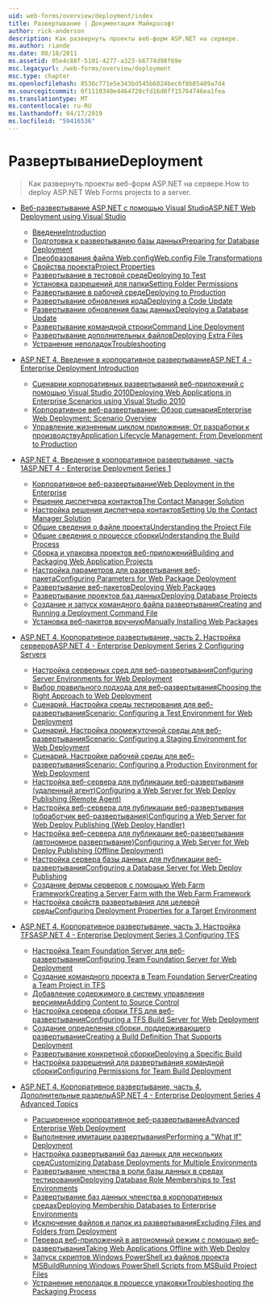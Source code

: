 ```yaml
---
uid: web-forms/overview/deployment/index
title: Развертывание | Документация Майкрософт
author: rick-anderson
description: Как развернуть проекты веб-форм ASP.NET на сервере.
ms.author: riande
ms.date: 08/18/2011
ms.assetid: 05e4c88f-5101-4277-a323-b6774d98f69e
msc.legacyurl: /web-forms/overview/deployment
msc.type: chapter
ms.openlocfilehash: 8536c771e5e343bd545b6824bec6f8b85489a7d4
ms.sourcegitcommit: 0f1119340e4464720cfd16d0ff15764746ea1fea
ms.translationtype: MT
ms.contentlocale: ru-RU
ms.lasthandoff: 04/17/2019
ms.locfileid: "59416536"
---
```

# <a name="deployment"></a><span data-ttu-id="8ce5a-103">Развертывание</span><span class="sxs-lookup"><span data-stu-id="8ce5a-103">Deployment</span></span>

> <span data-ttu-id="8ce5a-104">Как развернуть проекты веб-форм ASP.NET на сервере.</span><span class="sxs-lookup"><span data-stu-id="8ce5a-104">How to deploy ASP.NET Web Forms projects to a server.</span></span>


- [<span data-ttu-id="8ce5a-105">Веб-развертывание ASP.NET с помощью Visual Studio</span><span class="sxs-lookup"><span data-stu-id="8ce5a-105">ASP.NET Web Deployment using Visual Studio</span></span>](visual-studio-web-deployment/index.md)

    - [<span data-ttu-id="8ce5a-106">Введение</span><span class="sxs-lookup"><span data-stu-id="8ce5a-106">Introduction</span></span>](visual-studio-web-deployment/introduction.md)
    - [<span data-ttu-id="8ce5a-107">Подготовка к развертыванию базы данных</span><span class="sxs-lookup"><span data-stu-id="8ce5a-107">Preparing for Database Deployment</span></span>](visual-studio-web-deployment/preparing-databases.md)
    - [<span data-ttu-id="8ce5a-108">Преобразования файла Web.config</span><span class="sxs-lookup"><span data-stu-id="8ce5a-108">Web.config File Transformations</span></span>](visual-studio-web-deployment/web-config-transformations.md)
    - [<span data-ttu-id="8ce5a-109">Свойства проекта</span><span class="sxs-lookup"><span data-stu-id="8ce5a-109">Project Properties</span></span>](visual-studio-web-deployment/project-properties.md)
    - [<span data-ttu-id="8ce5a-110">Развертывание в тестовой среде</span><span class="sxs-lookup"><span data-stu-id="8ce5a-110">Deploying to Test</span></span>](visual-studio-web-deployment/deploying-to-iis.md)
    - [<span data-ttu-id="8ce5a-111">Установка разрешений для папки</span><span class="sxs-lookup"><span data-stu-id="8ce5a-111">Setting Folder Permissions</span></span>](visual-studio-web-deployment/setting-folder-permissions.md)
    - [<span data-ttu-id="8ce5a-112">Развертывание в рабочей среде</span><span class="sxs-lookup"><span data-stu-id="8ce5a-112">Deploying to Production</span></span>](visual-studio-web-deployment/deploying-to-production.md)
    - [<span data-ttu-id="8ce5a-113">Развертывание обновления кода</span><span class="sxs-lookup"><span data-stu-id="8ce5a-113">Deploying a Code Update</span></span>](visual-studio-web-deployment/deploying-a-code-update.md)
    - [<span data-ttu-id="8ce5a-114">Развертывание обновления базы данных</span><span class="sxs-lookup"><span data-stu-id="8ce5a-114">Deploying a Database Update</span></span>](visual-studio-web-deployment/deploying-a-database-update.md)
    - [<span data-ttu-id="8ce5a-115">Развертывание командной строки</span><span class="sxs-lookup"><span data-stu-id="8ce5a-115">Command Line Deployment</span></span>](visual-studio-web-deployment/command-line-deployment.md)
    - [<span data-ttu-id="8ce5a-116">Развертывание дополнительных файлов</span><span class="sxs-lookup"><span data-stu-id="8ce5a-116">Deploying Extra Files</span></span>](visual-studio-web-deployment/deploying-extra-files.md)
    - [<span data-ttu-id="8ce5a-117">Устранение неполадок</span><span class="sxs-lookup"><span data-stu-id="8ce5a-117">Troubleshooting</span></span>](visual-studio-web-deployment/troubleshooting.md)
- [<span data-ttu-id="8ce5a-118">ASP.NET 4. Введение в корпоративное развертывание</span><span class="sxs-lookup"><span data-stu-id="8ce5a-118">ASP.NET 4 - Enterprise Deployment Introduction</span></span>](deploying-web-applications-in-enterprise-scenarios/index.md)

    - [<span data-ttu-id="8ce5a-119">Сценарии корпоративных развертываний веб-приложений с помощью Visual Studio 2010</span><span class="sxs-lookup"><span data-stu-id="8ce5a-119">Deploying Web Applications in Enterprise Scenarios using Visual Studio 2010</span></span>](deploying-web-applications-in-enterprise-scenarios/deploying-web-applications-in-enterprise-scenarios.md)
    - [<span data-ttu-id="8ce5a-120">Корпоративное веб-развертывание: Обзор сценария</span><span class="sxs-lookup"><span data-stu-id="8ce5a-120">Enterprise Web Deployment: Scenario Overview</span></span>](deploying-web-applications-in-enterprise-scenarios/enterprise-web-deployment-scenario-overview.md)
    - [<span data-ttu-id="8ce5a-121">Управление жизненным циклом приложения: От разработки к производству</span><span class="sxs-lookup"><span data-stu-id="8ce5a-121">Application Lifecycle Management: From Development to Production</span></span>](deploying-web-applications-in-enterprise-scenarios/application-lifecycle-management-from-development-to-production.md)
- [<span data-ttu-id="8ce5a-122">ASP.NET 4. Введение в корпоративное развертывание, часть 1</span><span class="sxs-lookup"><span data-stu-id="8ce5a-122">ASP.NET 4 - Enterprise Deployment Series 1</span></span>](web-deployment-in-the-enterprise/index.md)

    - [<span data-ttu-id="8ce5a-123">Корпоративное веб-развертывание</span><span class="sxs-lookup"><span data-stu-id="8ce5a-123">Web Deployment in the Enterprise</span></span>](web-deployment-in-the-enterprise/web-deployment-in-the-enterprise.md)
    - [<span data-ttu-id="8ce5a-124">Решение диспетчера контактов</span><span class="sxs-lookup"><span data-stu-id="8ce5a-124">The Contact Manager Solution</span></span>](web-deployment-in-the-enterprise/the-contact-manager-solution.md)
    - [<span data-ttu-id="8ce5a-125">Настройка решения диспетчера контактов</span><span class="sxs-lookup"><span data-stu-id="8ce5a-125">Setting Up the Contact Manager Solution</span></span>](web-deployment-in-the-enterprise/setting-up-the-contact-manager-solution.md)
    - [<span data-ttu-id="8ce5a-126">Общие сведения о файле проекта</span><span class="sxs-lookup"><span data-stu-id="8ce5a-126">Understanding the Project File</span></span>](web-deployment-in-the-enterprise/understanding-the-project-file.md)
    - [<span data-ttu-id="8ce5a-127">Общие сведения о процессе сборки</span><span class="sxs-lookup"><span data-stu-id="8ce5a-127">Understanding the Build Process</span></span>](web-deployment-in-the-enterprise/understanding-the-build-process.md)
    - [<span data-ttu-id="8ce5a-128">Сборка и упаковка проектов веб-приложений</span><span class="sxs-lookup"><span data-stu-id="8ce5a-128">Building and Packaging Web Application Projects</span></span>](web-deployment-in-the-enterprise/building-and-packaging-web-application-projects.md)
    - [<span data-ttu-id="8ce5a-129">Настройка параметров для развертывания веб-пакета</span><span class="sxs-lookup"><span data-stu-id="8ce5a-129">Configuring Parameters for Web Package Deployment</span></span>](web-deployment-in-the-enterprise/configuring-parameters-for-web-package-deployment.md)
    - [<span data-ttu-id="8ce5a-130">Развертывание веб-пакетов</span><span class="sxs-lookup"><span data-stu-id="8ce5a-130">Deploying Web Packages</span></span>](web-deployment-in-the-enterprise/deploying-web-packages.md)
    - [<span data-ttu-id="8ce5a-131">Развертывание проектов баз данных</span><span class="sxs-lookup"><span data-stu-id="8ce5a-131">Deploying Database Projects</span></span>](web-deployment-in-the-enterprise/deploying-database-projects.md)
    - [<span data-ttu-id="8ce5a-132">Создание и запуск командного файла развертывания</span><span class="sxs-lookup"><span data-stu-id="8ce5a-132">Creating and Running a Deployment Command File</span></span>](web-deployment-in-the-enterprise/creating-and-running-a-deployment-command-file.md)
    - [<span data-ttu-id="8ce5a-133">Установка веб-пакетов вручную</span><span class="sxs-lookup"><span data-stu-id="8ce5a-133">Manually Installing Web Packages</span></span>](web-deployment-in-the-enterprise/manually-installing-web-packages.md)
- [<span data-ttu-id="8ce5a-134">ASP.NET 4. Корпоративное развертывание, часть 2. Настройка серверов</span><span class="sxs-lookup"><span data-stu-id="8ce5a-134">ASP.NET 4 - Enterprise Deployment Series 2 Configuring Servers</span></span>](configuring-server-environments-for-web-deployment/index.md)

    - [<span data-ttu-id="8ce5a-135">Настройка серверных сред для веб-развертывания</span><span class="sxs-lookup"><span data-stu-id="8ce5a-135">Configuring Server Environments for Web Deployment</span></span>](configuring-server-environments-for-web-deployment/configuring-server-environments-for-web-deployment.md)
    - [<span data-ttu-id="8ce5a-136">Выбор правильного подхода для веб-развертывания</span><span class="sxs-lookup"><span data-stu-id="8ce5a-136">Choosing the Right Approach to Web Deployment</span></span>](configuring-server-environments-for-web-deployment/choosing-the-right-approach-to-web-deployment.md)
    - [<span data-ttu-id="8ce5a-137">Сценарий. Настройка среды тестирования для веб-развертывания</span><span class="sxs-lookup"><span data-stu-id="8ce5a-137">Scenario: Configuring a Test Environment for Web Deployment</span></span>](configuring-server-environments-for-web-deployment/scenario-configuring-a-test-environment-for-web-deployment.md)
    - [<span data-ttu-id="8ce5a-138">Сценарий. Настройка промежуточной среды для веб-развертывания</span><span class="sxs-lookup"><span data-stu-id="8ce5a-138">Scenario: Configuring a Staging Environment for Web Deployment</span></span>](configuring-server-environments-for-web-deployment/scenario-configuring-a-staging-environment-for-web-deployment.md)
    - [<span data-ttu-id="8ce5a-139">Сценарий. Настройке рабочей среды для веб-развертывания</span><span class="sxs-lookup"><span data-stu-id="8ce5a-139">Scenario: Configuring a Production Environment for Web Deployment</span></span>](configuring-server-environments-for-web-deployment/scenario-configuring-a-production-environment-for-web-deployment.md)
    - [<span data-ttu-id="8ce5a-140">Настройка веб-сервера для публикации веб-развертывания (удаленный агент)</span><span class="sxs-lookup"><span data-stu-id="8ce5a-140">Configuring a Web Server for Web Deploy Publishing (Remote Agent)</span></span>](configuring-server-environments-for-web-deployment/configuring-a-web-server-for-web-deploy-publishing-remote-agent.md)
    - [<span data-ttu-id="8ce5a-141">Настройка веб-сервера для публикации веб-развертывания (обработчик веб-развертывания)</span><span class="sxs-lookup"><span data-stu-id="8ce5a-141">Configuring a Web Server for Web Deploy Publishing (Web Deploy Handler)</span></span>](configuring-server-environments-for-web-deployment/configuring-a-web-server-for-web-deploy-publishing-web-deploy-handler.md)
    - [<span data-ttu-id="8ce5a-142">Настройка веб-сервера для публикации веб-развертывания (автономное развертывание)</span><span class="sxs-lookup"><span data-stu-id="8ce5a-142">Configuring a Web Server for Web Deploy Publishing (Offline Deployment)</span></span>](configuring-server-environments-for-web-deployment/configuring-a-web-server-for-web-deploy-publishing-offline-deployment.md)
    - [<span data-ttu-id="8ce5a-143">Настройка сервера базы данных для публикации веб-развертывания</span><span class="sxs-lookup"><span data-stu-id="8ce5a-143">Configuring a Database Server for Web Deploy Publishing</span></span>](configuring-server-environments-for-web-deployment/configuring-a-database-server-for-web-deploy-publishing.md)
    - [<span data-ttu-id="8ce5a-144">Создание фермы серверов с помощью Web Farm Framework</span><span class="sxs-lookup"><span data-stu-id="8ce5a-144">Creating a Server Farm with the Web Farm Framework</span></span>](configuring-server-environments-for-web-deployment/creating-a-server-farm-with-the-web-farm-framework.md)
    - [<span data-ttu-id="8ce5a-145">Настройка свойств развертывания для целевой среды</span><span class="sxs-lookup"><span data-stu-id="8ce5a-145">Configuring Deployment Properties for a Target Environment</span></span>](configuring-server-environments-for-web-deployment/configuring-deployment-properties-for-a-target-environment.md)
- [<span data-ttu-id="8ce5a-146">ASP.NET 4. Корпоративное развертывание, часть 3. Настройка TFS</span><span class="sxs-lookup"><span data-stu-id="8ce5a-146">ASP.NET 4 - Enterprise Deployment Series 3 Configuring TFS</span></span>](configuring-team-foundation-server-for-web-deployment/index.md)

    - [<span data-ttu-id="8ce5a-147">Настройка Team Foundation Server для веб-развертывания</span><span class="sxs-lookup"><span data-stu-id="8ce5a-147">Configuring Team Foundation Server for Web Deployment</span></span>](configuring-team-foundation-server-for-web-deployment/configuring-team-foundation-server-for-web-deployment.md)
    - [<span data-ttu-id="8ce5a-148">Создание командного проекта в Team Foundation Server</span><span class="sxs-lookup"><span data-stu-id="8ce5a-148">Creating a Team Project in TFS</span></span>](configuring-team-foundation-server-for-web-deployment/creating-a-team-project-in-tfs.md)
    - [<span data-ttu-id="8ce5a-149">Добавление содержимого в систему управления версиями</span><span class="sxs-lookup"><span data-stu-id="8ce5a-149">Adding Content to Source Control</span></span>](configuring-team-foundation-server-for-web-deployment/adding-content-to-source-control.md)
    - [<span data-ttu-id="8ce5a-150">Настройка сервера сборки TFS для веб-развертывания</span><span class="sxs-lookup"><span data-stu-id="8ce5a-150">Configuring a TFS Build Server for Web Deployment</span></span>](configuring-team-foundation-server-for-web-deployment/configuring-a-tfs-build-server-for-web-deployment.md)
    - [<span data-ttu-id="8ce5a-151">Создание определения сборки, поддерживающего развертывание</span><span class="sxs-lookup"><span data-stu-id="8ce5a-151">Creating a Build Definition That Supports Deployment</span></span>](configuring-team-foundation-server-for-web-deployment/creating-a-build-definition-that-supports-deployment.md)
    - [<span data-ttu-id="8ce5a-152">Развертывание конкретной сборки</span><span class="sxs-lookup"><span data-stu-id="8ce5a-152">Deploying a Specific Build</span></span>](configuring-team-foundation-server-for-web-deployment/deploying-a-specific-build.md)
    - [<span data-ttu-id="8ce5a-153">Настройка разрешений для развертывания командной сборки</span><span class="sxs-lookup"><span data-stu-id="8ce5a-153">Configuring Permissions for Team Build Deployment</span></span>](configuring-team-foundation-server-for-web-deployment/configuring-permissions-for-team-build-deployment.md)
- [<span data-ttu-id="8ce5a-154">ASP.NET 4. Корпоративное развертывание, часть 4. Дополнительные разделы</span><span class="sxs-lookup"><span data-stu-id="8ce5a-154">ASP.NET 4 - Enterprise Deployment Series 4 Advanced Topics</span></span>](advanced-enterprise-web-deployment/index.md)

    - [<span data-ttu-id="8ce5a-155">Расширенное корпоративное веб-развертывание</span><span class="sxs-lookup"><span data-stu-id="8ce5a-155">Advanced Enterprise Web Deployment</span></span>](advanced-enterprise-web-deployment/advanced-enterprise-web-deployment.md)
    - [<span data-ttu-id="8ce5a-156">Выполнение имитации развертывания</span><span class="sxs-lookup"><span data-stu-id="8ce5a-156">Performing a "What If" Deployment</span></span>](advanced-enterprise-web-deployment/performing-a-what-if-deployment.md)
    - [<span data-ttu-id="8ce5a-157">Настройка развертываний баз данных для нескольких сред</span><span class="sxs-lookup"><span data-stu-id="8ce5a-157">Customizing Database Deployments for Multiple Environments</span></span>](advanced-enterprise-web-deployment/customizing-database-deployments-for-multiple-environments.md)
    - [<span data-ttu-id="8ce5a-158">Развертывание членства в роли базы данных в средах тестирования</span><span class="sxs-lookup"><span data-stu-id="8ce5a-158">Deploying Database Role Memberships to Test Environments</span></span>](advanced-enterprise-web-deployment/deploying-database-role-memberships-to-test-environments.md)
    - [<span data-ttu-id="8ce5a-159">Развертывание баз данных членства в корпоративных средах</span><span class="sxs-lookup"><span data-stu-id="8ce5a-159">Deploying Membership Databases to Enterprise Environments</span></span>](advanced-enterprise-web-deployment/deploying-membership-databases-to-enterprise-environments.md)
    - [<span data-ttu-id="8ce5a-160">Исключение файлов и папок из развертывания</span><span class="sxs-lookup"><span data-stu-id="8ce5a-160">Excluding Files and Folders from Deployment</span></span>](advanced-enterprise-web-deployment/excluding-files-and-folders-from-deployment.md)
    - [<span data-ttu-id="8ce5a-161">Перевод веб-приложений в автономный режим с помощью веб-развертывания</span><span class="sxs-lookup"><span data-stu-id="8ce5a-161">Taking Web Applications Offline with Web Deploy</span></span>](advanced-enterprise-web-deployment/taking-web-applications-offline-with-web-deploy.md)
    - [<span data-ttu-id="8ce5a-162">Запуск скриптов Windows PowerShell из файлов проекта MSBuild</span><span class="sxs-lookup"><span data-stu-id="8ce5a-162">Running Windows PowerShell Scripts from MSBuild Project Files</span></span>](advanced-enterprise-web-deployment/running-windows-powershell-scripts-from-msbuild-project-files.md)
    - [<span data-ttu-id="8ce5a-163">Устранение неполадок в процессе упаковки</span><span class="sxs-lookup"><span data-stu-id="8ce5a-163">Troubleshooting the Packaging Process</span></span>](advanced-enterprise-web-deployment/troubleshooting-the-packaging-process.md)
